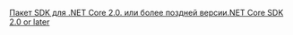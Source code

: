 [<span data-ttu-id="7627a-101">Пакет SDK для .NET Core 2.0. или более поздней версии</span><span class="sxs-lookup"><span data-stu-id="7627a-101">.NET Core SDK 2.0 or later</span></span>](https://dotnet.microsoft.com/download)
